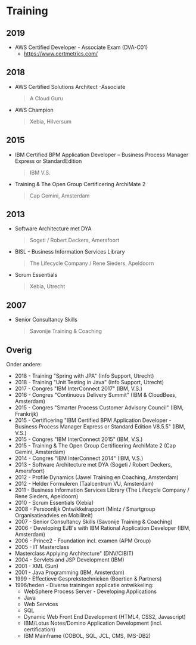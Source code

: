 # Training

## 2019

- AWS Certified Developer - Associate Exam (DVA-C01)
  - https://www.certmetrics.com/

## 2018

- AWS Certified Solutions Architect -Associate

    > A Cloud Guru

- AWS Champion

    > Xebia, Hilversum

## 2015

- IBM Certified BPM Application Developer – Business Process Manager Express or StandardEdition

    > IBM V.S.

- Training & The Open Group Certificering ArchiMate 2

    > Cap Gemini, Amsterdam

## 2013

- Software Architecture met DYA

    > Sogeti / Robert Deckers, Amersfoort

- BISL - Business Information Services Library

    > The Lifecycle Company / Rene Sieders, Apeldoorn

- Scrum Essentials

    > Xebia, Utrecht

## 2007

- Senior Consultancy Skills

    > Savonije Training & Coaching

## Overig

Onder andere:

- 2018 - Training "Spring with JPA" (Info Support, Utrecht)
- 2018 - Training "Unit Testing in Java" (Info Support, Utrecht)
- 2017 - Congres "IBM InterConnect 2017" (IBM, V.S.)
- 2016 - Congres "Continuous Delivery Summit" (IBM & CloudBees, Amsterdam)
- 2015 - Congres "Smarter Process Customer Advisory Council" (IBM, Frankrijk)
- 2015 - Certificering "IBM Certified BPM Application Developer - Business Process Manager Express or Standard Edition V8.5.5" (IBM, V.S.)
- 2015 - Congres "IBM InterConnect 2015" (IBM, V.S.)
- 2015 - Training & The Open Group Certificering ArchiMate 2 (Cap Gemini, Amsterdam)
- 2014 - Congres "IBM InterConnect 2014" (IBM, V.S.)
- 2013 - Software Architecture met DYA (Sogeti / Robert Deckers, Amersfoort)
- 2012 - Profile Dynamics (Jawel Training en Coaching, Amsterdam)
- 2012 - Helder Formuleren (Taalcentrum VU, Amsterdam)
- 2011 - Business Information Services Library (The Lifecycle Company / Rene Sieders, Apeldoorn)
- 2010 - Scrum Essentials (Xebia)
- 2008 - Persoonlijk Ontwikkelrapport (Mintz / Smartgroup Organisatieadvies en Mobiliteit)
- 2007 - Senior Consultancy Skills (Savonije Training & Coaching)
- 2006 - Developing EJB's with IBM Rational Application Developer (IBM, Amsterdam)
- 2006 - Prince2 - Foundation incl. examen (APM Group)
- 2005 - IT Masterclass
- Masterclass Applying Architecture" (DNV/CIBIT)
- 2004 - Servlets and JSP Development (IBM)
- 2001 - XML (Sun)
- 2001 - Java Programming (IBM, Amsterdam)
- 1999 - Effectieve Gesprekstechnieken (Boertien & Partners)
- 1996/heden - Diverse trainingen applicatie ontwikkeling:
    - WebSphere Process Server - Developing Applications
    - Java
    - Web Services
    - SQL
    - Dynamic Web Front End Development (HTML4, CSS2, Javascript)
    - IBM/Lotus Notes/Domino Application Development (incl. certification)
    - IBM Mainframe (COBOL, SQL, JCL, CMS, IMS-DB2)
